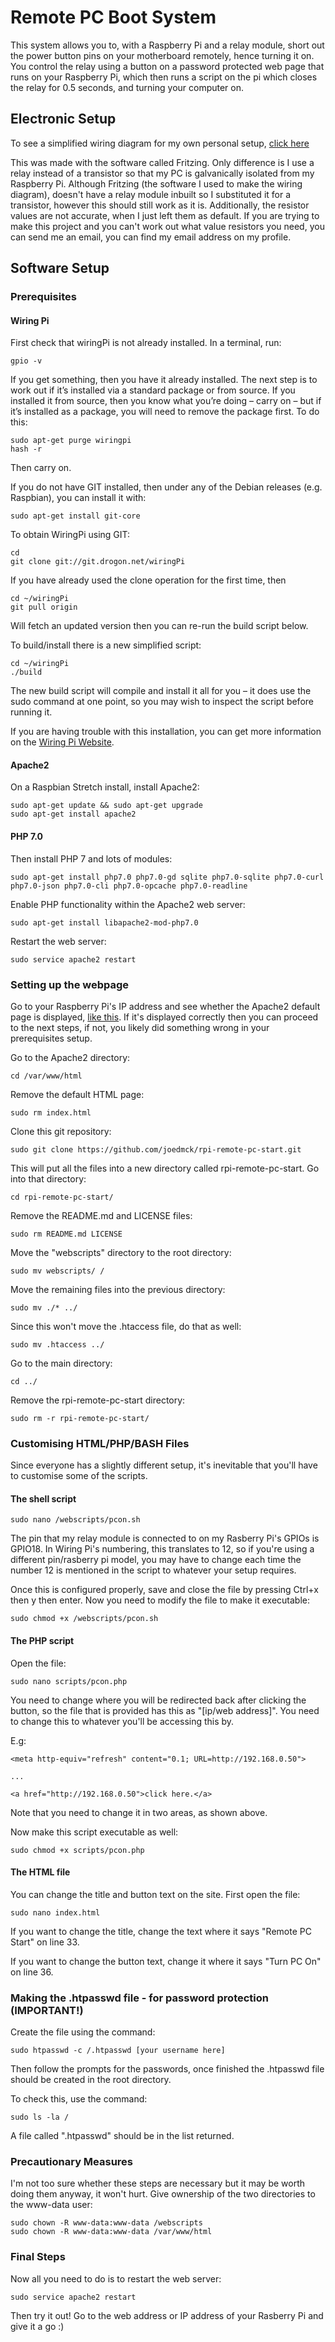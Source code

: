 # Remote PC Boot System

This system allows you to, with a Raspberry Pi and a relay module, short out the power button pins on your motherboard remotely, hence turning it on.
You control the relay using a button on a password protected web page that runs on your Raspberry Pi, which then runs a script on the pi which closes the relay for 0.5 seconds, and turning your computer on.

## Electronic Setup

To see a simplified wiring diagram for my own personal setup, [click here](https://software.jmckinnon.co.uk/files/images/wiring-diagram.png)

This was made with the software called Fritzing. Only difference is I use a relay instead of a transistor so that my PC is galvanically isolated from my Raspberry Pi. Although Fritzing (the software I used to make the wiring diagram), doesn't have a relay module inbuilt so I substituted it for a transistor, however this should still work as it is. Additionally, the resistor values are not accurate, when I just left them as default. If you are trying to make this project and you can't work out what value resistors you need, you can send me an email, you can find my email address on my profile.

## Software Setup
### Prerequisites
#### Wiring Pi
First check that wiringPi is not already installed. In a terminal, run:
```
gpio -v
```
If you get something, then you have it already installed. The next step is to work out if it’s installed via a standard package or from source. If you installed it from source, then you know what you’re doing – carry on – but if it’s installed as a package, you will need to remove the package first. To do this:
```
sudo apt-get purge wiringpi
hash -r
```
Then carry on.

If you do not have GIT installed, then under any of the Debian releases (e.g. Raspbian), you can install it with:
```
sudo apt-get install git-core
```
To obtain WiringPi using GIT:
```
cd
git clone git://git.drogon.net/wiringPi
```
If you have already used the clone operation for the first time, then
```
cd ~/wiringPi
git pull origin
```
Will fetch an updated version then you can re-run the build script below.

To build/install there is a new simplified script:
```
cd ~/wiringPi
./build
```
The new build script will compile and install it all for you – it does use the sudo command at one point, so you may wish to inspect the script before running it.

If you are having trouble with this installation, you can get more information on the [Wiring Pi Website](http://wiringpi.com/).

#### Apache2
On a Raspbian Stretch install, install Apache2:
```
sudo apt-get update && sudo apt-get upgrade
sudo apt-get install apache2
```
#### PHP 7.0
Then install PHP 7 and lots of modules:
```
sudo apt-get install php7.0 php7.0-gd sqlite php7.0-sqlite php7.0-curl php7.0-json php7.0-cli php7.0-opcache php7.0-readline
```

Enable PHP functionality within the Apache2 web server:
```
sudo apt-get install libapache2-mod-php7.0
```

Restart the web server:
```
sudo service apache2 restart
```

### Setting up the webpage
Go to your Raspberry Pi's IP address and see whether the Apache2 default page is displayed, [like this](http://software.jmckinnon.co.uk/apache/). If it's displayed correctly then you can proceed to the next steps, if not, you likely did something wrong in your prerequisites setup.

Go to the Apache2 directory:
```
cd /var/www/html
```

Remove the default HTML page:
```
sudo rm index.html
```

Clone this git repository:
```
sudo git clone https://github.com/joedmck/rpi-remote-pc-start.git
```

This will put all the files into a new directory called rpi-remote-pc-start. Go into that directory:
```
cd rpi-remote-pc-start/
```

Remove the README.md and LICENSE files:
```
sudo rm README.md LICENSE
```

Move the "webscripts" directory to the root directory:
```
sudo mv webscripts/ /
```

Move the remaining files into the previous directory:
```
sudo mv ./* ../
```

Since this won't move the .htaccess file, do that as well:
```
sudo mv .htaccess ../
```

Go to the main directory:
```
cd ../
```

Remove the rpi-remote-pc-start directory:
```
sudo rm -r rpi-remote-pc-start/
```

### Customising HTML/PHP/BASH Files
Since everyone has a slightly different setup, it's inevitable that you'll have to customise some of the scripts.
#### The shell script
```
sudo nano /webscripts/pcon.sh
```
The pin that my relay module is connected to on my Rasberry Pi's GPIOs is GPIO18. In Wiring Pi's numbering, this translates to 12, so if you're using a different pin/rasberry pi model, you may have to change each time the number 12 is mentioned in the script to whatever your setup requires.

Once this is configured properly, save and close the file by pressing Ctrl+x then y then enter.
Now you need to modify the file to make it executable:
```
sudo chmod +x /webscripts/pcon.sh
```

#### The PHP script
Open the file:
```
sudo nano scripts/pcon.php
```
You need to change where you will be redirected back after clicking the button, so the file that is provided has this as "[ip/web address]". You need to change this to whatever you'll be accessing this by.

E.g:
```
<meta http-equiv="refresh" content="0.1; URL=http://192.168.0.50">

...

<a href="http://192.168.0.50">click here.</a>
```

Note that you need to change it in two areas, as shown above.

Now make this script executable as well:
```
sudo chmod +x scripts/pcon.php
```

#### The HTML file
You can change the title and button text on the site.
First open the file:
```
sudo nano index.html
```
If you want to change the title, change the text where it says "Remote PC Start" on line 33.

If you want to change the button text, change it where it says "Turn PC On" on line 36.

### Making the .htpasswd file - for password protection (IMPORTANT!)

Create the file using the command:
```
sudo htpasswd -c /.htpasswd [your username here]
```
Then follow the prompts for the passwords, once finished the .htpasswd file should be created in the root directory.

To check this, use the command:
```
sudo ls -la /
```

A file called ".htpasswd" should be in the list returned.

### Precautionary Measures
I'm not too sure whether these steps are necessary but it may be worth doing them anyway, it won't hurt.
Give ownership of the two directories to the www-data user:
```
sudo chown -R www-data:www-data /webscripts
sudo chown -R www-data:www-data /var/www/html
```

### Final Steps

Now all you need to do is to restart the web server:
```
sudo service apache2 restart
```
Then try it out! Go to the web address or IP address of your Rasberry Pi and give it a go :)
